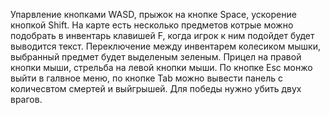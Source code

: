 Упарвление кнопками WASD, прыжок на кнопке Space, ускорение кнопкой Shift. На карте есть несколько предметов котрые можно подобрать в инвентарь клавишей F, когда игрок к ним подойдет будет выводится текст. Переключение между инвентарем колесиком мышки, выбранный предмет будет выделеным зеленым. Прицел на правой кнопки мыши, стрельба на левой кнопки мыши. По кнопке Esc монжо выйти в галвное меню, по кнопке Tab можно вывести панель с количесвтом смертей и выйгрышей. Для победы нужно убить двух врагов.
